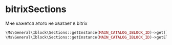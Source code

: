 # bitrixSections

Мне кажется этого не хватает в bitrix

```php
\Ms\General\Iblock\Sections::getInstance(MAIN_CATALOG_IBLOCK_ID)->get()['path'][888],
\Ms\General\Iblock\Sections::getInstance(MAIN_CATALOG_IBLOCK_ID)->getEl(888)
```